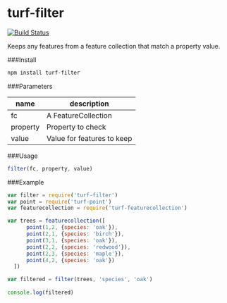 turf-filter
===========
[![Build Status](https://travis-ci.org/Turfjs/turf-filter.svg)](https://travis-ci.org/Turfjs/turf-filter)

Keeps any features from a feature collection that match a property value.

###Install

```sh
npm install turf-filter
```

###Parameters

|name|description|
|---|---|
|fc|A FeatureCollection|
|property|Property to check|
|value|Value for features to keep|

###Usage

```js
filter(fc, property, value)
```

###Example

```js
var filter = require('turf-filter')
var point = require('turf-point')
var featurecollection = require('turf-featurecollection')

var trees = featurecollection([
	  point(1,2, {species: 'oak'}),
	  point(2,1, {species: 'birch'}),
	  point(3,1, {species: 'oak'}),
	  point(2,2, {species: 'redwood'}),
	  point(2,3, {species: 'maple'}),
	  point(4,2, {species: 'oak'})
  ])

var filtered = filter(trees, 'species', 'oak')
  
console.log(filtered)
```